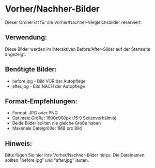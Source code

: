 # Vorher/Nachher-Bilder

Dieser Ordner ist für die Vorher/Nachher-Vergleichsbilder reserviert.

## Verwendung:
Diese Bilder werden im interaktiven Before/After-Slider auf der Startseite angezeigt.

## Benötigte Bilder:
- before.jpg - Bild VOR der Autopflege
- after.jpg - Bild NACH der Autopflege

## Format-Empfehlungen:
- Format: JPG oder PNG
- Optimale Größe: 1600x900px (16:9 Seitenverhältnis)
- Beide Bilder sollten die gleiche Größe haben
- Maximale Dateigröße: 1MB pro Bild

## Hinweis:
Bitte fügen Sie hier Ihre Vorher/Nachher-Bilder hinzu. 
Die Dateinamen sollten "before.jpg" und "after.jpg" lauten.
